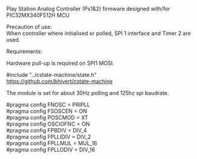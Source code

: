 Play Station Analog Controller (Ps1&2) firmware designed with/for PIC32MX340F512H MCU  
  
Precaution of use:  
When controller where initialised or polled, SPI 1 interface and Timer 2 are used.  
  
Requirements:  

Hardware pull-up is required on SPI1 MOSI.

\#include "../cstate-machine/state.h"  
<https://github.com/bhivert/cstate-machine>

The module is set for about 30Hz polling and 125hz spi baudrate.

\#pragma config FNOSC =	PRIPLL  
\#pragma config FSOSCEN =	ON  
\#pragma config POSCMOD =	XT  
\#pragma config OSCIOFNC =	ON  
\#pragma config FPBDIV =	DIV_4  
\#pragma config FPLLIDIV =	DIV_2  
\#pragma config FPLLMUL =	MUL_16  
\#pragma config FPLLODIV =	DIV_16  
